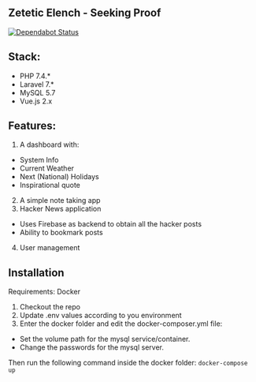 Zetetic Elench - Seeking Proof
---

[![Dependabot Status](https://api.dependabot.com/badges/status?host=github&repo=elvispt/zeteticelench)](https://dependabot.com)

## Stack:
- PHP 7.4.*
- Laravel 7.*
- MySQL 5.7
- Vue.js 2.x

## Features:

1. A dashboard with:
  - System Info
  - Current Weather
  - Next (National) Holidays
  - Inspirational quote
2. A simple note taking app
3. Hacker News application
  - Uses Firebase as backend to obtain all the hacker posts
  - Ability to bookmark posts
4. User management

## Installation

Requirements: Docker

1. Checkout the repo
2. Update .env values according to you environment
3. Enter the docker folder and edit the docker-composer.yml file:
  - Set the volume path for the mysql service/container.
  - Change the passwords for the mysql server.

Then run the following command inside the docker folder:
`docker-compose up`
